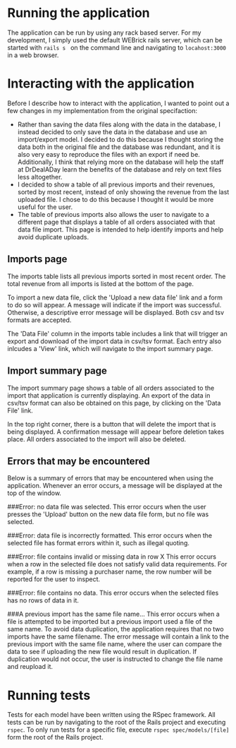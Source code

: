 # Running the application
The application can be run by using any rack based server. For my development, I simply used the default WEBrick rails server, which can be started with ```rails s ``` on the command line and navigating to ```locahost:3000``` in a web browser.

# Interacting with the application
Before I describe how to interact with the application, I wanted to point out a few changes in my implementation from the original specifaction:
- Rather than saving the data files along with the data in the database, I instead decided to only save the data in the database and use an import/export model. I decided to do this because I thought storing the data both in the original file and the database was redundant, and it is also very easy to reproduce the files with an export if need be. Additionally, I think that relying more on the database will help the staff at DrDealADay learn the benefits of the database and rely on text files less altogether.
- I decided to show a table of all previous imports and their revenues, sorted by most recent, instead of only showing the revenue from the last uploaded file. I chose to do this because I thought it would be more useful for the user.
- The table of previous imports also allows the user to navigate to a different page that displays a table of all orders associated with that data file import. This page is intended to help identify imports and help avoid duplicate uploads.

## Imports page
The imports table lists all previous imports sorted in most recent order. The total revenue from all imports is listed at the bottom of the page.

To import a new data file, click the 'Upload a new data file' link and a form to do so will appear. A message will indicate if the import was successful. Otherwise, a descriptive error message will be displayed. Both csv and tsv formats are accepted.

The 'Data File' column in the imports table includes a link that will trigger an export and download of the import data in csv/tsv format. Each entry also inlcudes a 'View' link, which will navigate to the import summary page.

## Import summary page
The import summary page shows a table of all orders associated to the import that application is currently displaying. An export of the data in csv/tsv format can also be obtained on this page, by clicking on the 'Data File' link.

In the top right corner, there is a button that will delete the import that is being displayed. A confirmation message will appear before deletion takes place. All orders associated to the import will also be deleted.

## Errors that may be encountered
Below is a summary of errors that may be encountered when using the application. Whenever an error occurs, a message will be displayed at the top of the window.

###Error: no data file was selected.
This error occurs when the user presses the 'Upload' button on the new data file form, but no file was selected.

###Error: data file is incorrectly formatted.
This error occurs when the selected file has format errors within it, such as illegal quoting.

###Error: file contains invalid or missing data in row X
This error occurs when a row in the selected file does not satisfy valid data requirements. For example, if a row is missing a purchaser name, the row number will be reported for the user to inspect.

###Error: file contains no data.
This error occurs when the selected files has no rows of data in it.

###A previous import has the same file name...
This error occurs when a file is attempted to be imported but a previous import used a file of the same name. To avoid data duplication, the application requires that no two imports have the same filename. The error message will contain a link to the previous import with the same file name, where the user can compare the data to see if uploading the new file would result in duplication. If duplication would not occur, the user is instructed to change the file name and reupload it.


# Running tests
Tests for each model have been written using the RSpec framework. All tests can be run by navigating to the root of the Rails project and executing ```rspec```. To only run tests for a specific file, execute ```rspec spec/models/[file]``` form the root of the Rails project.
